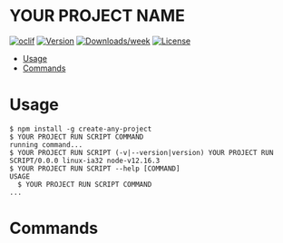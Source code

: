 # YOUR PROJECT NAME

[![oclif](https://img.shields.io/badge/cli-oclif-brightgreen.svg)](https://oclif.io)
[![Version](https://img.shields.io/npm/v/create-any-project.svg)](https://npmjs.org/package/create-any-project)
[![Downloads/week](https://img.shields.io/npm/dw/create-any-project.svg)](https://npmjs.org/package/create-any-project)
[![License](https://img.shields.io/npm/l/create-any-project.svg)](https://github.com/CharlesElloit/create-any-project/blob/master/package.json)

<!-- toc -->

- [Usage](#usage)
- [Commands](#commands)
  <!-- tocstop -->

# Usage

<!-- usage -->

```sh-session
$ npm install -g create-any-project
$ YOUR PROJECT RUN SCRIPT COMMAND
running command...
$ YOUR PROJECT RUN SCRIPT (-v|--version|version) YOUR PROJECT RUN SCRIPT/0.0.0 linux-ia32 node-v12.16.3
$ YOUR PROJECT RUN SCRIPT --help [COMMAND]
USAGE
  $ YOUR PROJECT RUN SCRIPT COMMAND
...
```

<!-- usagestop -->

# Commands

<!-- commands -->

<!-- commandsstop -->
